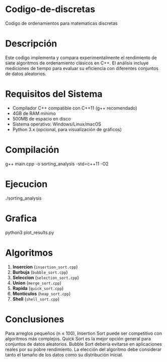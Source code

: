 # Codigo-de-discretas
Codigo de ordenamientos para matematicas discretas

# Descripción
Este codigo implementa y compara experimentalmente el rendimiento de siete algoritmos de ordenamiento clásicos en C++. El análisis incluye mediciones de tiempo para evaluar su eficiencia con diferentes conjuntos de datos aleatorios.

# Requisitos del Sistema
- Compilador C++ compatible con C++11 (g++ recomendado)
- 4GB de RAM mínimo
- 500MB de espacio en disco
- Sistema operativo: Windows/Linux/macOS
- Python 3.x (opcional, para visualización de gráficos)

# Compilación
g++ main.cpp -o sorting_analysis -std=c++11 -O2

# Ejecucion
./sorting_analysis

# Grafica
python3 plot_results.py

# Algoritmos

1. **Insercion** (`insertion_sort.cpp`)
2. **Burbuja** (`bubble_sort.cpp`)
3. **Seleccion** (`selection_sort.cpp`)
4. **Union** (`merge_sort.cpp`)
5. **Rapida** (`quick_sort.cpp`)
6. **Monticulos** (`heap_sort.cpp`)
7. **Shell** (`shell_sort.cpp`)

# Conclusiones
Para arreglos pequeños (n ≤ 100), Insertion Sort puede ser competitivo con algoritmos más complejos.
Quick Sort es la mejor opción general para conjuntos de datos aleatorios.
Bubble Sort debería evitarse en aplicaciones reales por su pobre rendimiento.
La elección del algoritmo debe considerar tanto el tamaño de los datos como su distribución inicial.
